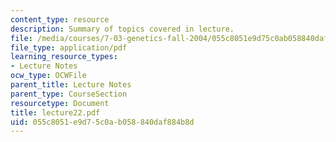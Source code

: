 ```yaml
---
content_type: resource
description: Summary of topics covered in lecture.
file: /media/courses/7-03-genetics-fall-2004/055c8051e9d75c0ab058840daf884b8d_lecture22.pdf
file_type: application/pdf
learning_resource_types:
- Lecture Notes
ocw_type: OCWFile
parent_title: Lecture Notes
parent_type: CourseSection
resourcetype: Document
title: lecture22.pdf
uid: 055c8051-e9d7-5c0a-b058-840daf884b8d
---
```

